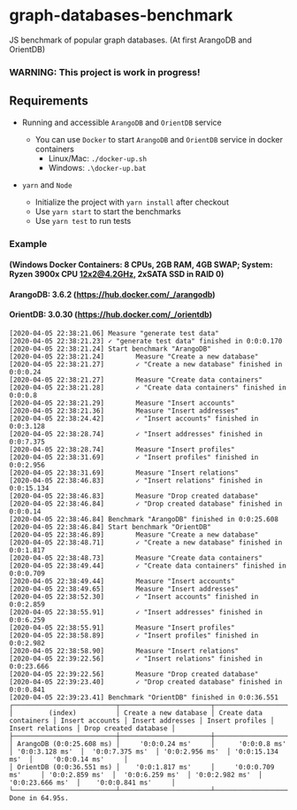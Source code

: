 # graph-databases-benchmark
JS benchmark of popular graph databases. (At first ArangoDB and OrientDB)

### WARNING: This project is **work in progress**!

## Requirements
- Running and accessible `ArangoDB` and `OrientDB` service
  - You can use `Docker` to start `ArangoDB` and `OrientDB` service in docker containers
    - Linux/Mac: `./docker-up.sh` 
    - Windows: `.\docker-up.bat`

- `yarn` and `Node`
  * Initialize the project with `yarn install` after checkout
  - Use `yarn start` to start the benchmarks
  - Use `yarn test` to run tests


### Example
#### (Windows Docker Containers: 8 CPUs, 2GB RAM, 4GB SWAP; System: Ryzen 3900x CPU 12x2@4.2GHz, 2xSATA SSD in RAID 0)
#### ArangoDB: 3.6.2 (https://hub.docker.com/_/arangodb)
#### OrientDB: 3.0.30 (https://hub.docker.com/_/orientdb)
```
[2020-04-05 22:38:21.06] Measure "generate test data"
[2020-04-05 22:38:21.23] ✓ "generate test data" finished in 0:0:0.170
[2020-04-05 22:38:21.24] Start benchmark "ArangoDB"
[2020-04-05 22:38:21.24]        Measure "Create a new database"
[2020-04-05 22:38:21.27]        ✓ "Create a new database" finished in 0:0:0.24
[2020-04-05 22:38:21.27]        Measure "Create data containers"
[2020-04-05 22:38:21.28]        ✓ "Create data containers" finished in 0:0:0.8
[2020-04-05 22:38:21.29]        Measure "Insert accounts"
[2020-04-05 22:38:21.36]        Measure "Insert addresses"
[2020-04-05 22:38:24.42]        ✓ "Insert accounts" finished in 0:0:3.128
[2020-04-05 22:38:28.74]        ✓ "Insert addresses" finished in 0:0:7.375
[2020-04-05 22:38:28.74]        Measure "Insert profiles"
[2020-04-05 22:38:31.69]        ✓ "Insert profiles" finished in 0:0:2.956
[2020-04-05 22:38:31.69]        Measure "Insert relations"
[2020-04-05 22:38:46.83]        ✓ "Insert relations" finished in 0:0:15.134
[2020-04-05 22:38:46.83]        Measure "Drop created database"
[2020-04-05 22:38:46.84]        ✓ "Drop created database" finished in 0:0:0.14
[2020-04-05 22:38:46.84] Benchmark "ArangoDB" finished in 0:0:25.608
[2020-04-05 22:38:46.84] Start benchmark "OrientDB"
[2020-04-05 22:38:46.89]        Measure "Create a new database"
[2020-04-05 22:38:48.71]        ✓ "Create a new database" finished in 0:0:1.817
[2020-04-05 22:38:48.73]        Measure "Create data containers"
[2020-04-05 22:38:49.44]        ✓ "Create data containers" finished in 0:0:0.709
[2020-04-05 22:38:49.44]        Measure "Insert accounts"
[2020-04-05 22:38:49.65]        Measure "Insert addresses"
[2020-04-05 22:38:52.30]        ✓ "Insert accounts" finished in 0:0:2.859
[2020-04-05 22:38:55.91]        ✓ "Insert addresses" finished in 0:0:6.259
[2020-04-05 22:38:55.91]        Measure "Insert profiles"
[2020-04-05 22:38:58.89]        ✓ "Insert profiles" finished in 0:0:2.982
[2020-04-05 22:38:58.90]        Measure "Insert relations"
[2020-04-05 22:39:22.56]        ✓ "Insert relations" finished in 0:0:23.666
[2020-04-05 22:39:22.56]        Measure "Drop created database"
[2020-04-05 22:39:23.40]        ✓ "Drop created database" finished in 0:0:0.841
[2020-04-05 22:39:23.41] Benchmark "OrientDB" finished in 0:0:36.551
┌──────────────────────────┬───────────────────────┬────────────────────────┬─────────────────┬──────────────────┬─────────────────┬──────────────────┬───────────────────────┐
│         (index)          │ Create a new database │ Create data containers │ Insert accounts │ Insert addresses │ Insert profiles │ Insert relations │ Drop created database │
├──────────────────────────┼───────────────────────┼────────────────────────┼─────────────────┼──────────────────┼─────────────────┼──────────────────┼───────────────────────┤
│ ArangoDB (0:0:25.608 ms) │     '0:0:0.24 ms'     │      '0:0:0.8 ms'      │ '0:0:3.128 ms'  │  '0:0:7.375 ms'  │ '0:0:2.956 ms'  │ '0:0:15.134 ms'  │     '0:0:0.14 ms'     │
│ OrientDB (0:0:36.551 ms) │    '0:0:1.817 ms'     │     '0:0:0.709 ms'     │ '0:0:2.859 ms'  │  '0:0:6.259 ms'  │ '0:0:2.982 ms'  │ '0:0:23.666 ms'  │    '0:0:0.841 ms'     │
└──────────────────────────┴───────────────────────┴────────────────────────┴─────────────────┴──────────────────┴─────────────────┴──────────────────┴───────────────────────┘
Done in 64.95s.
```
